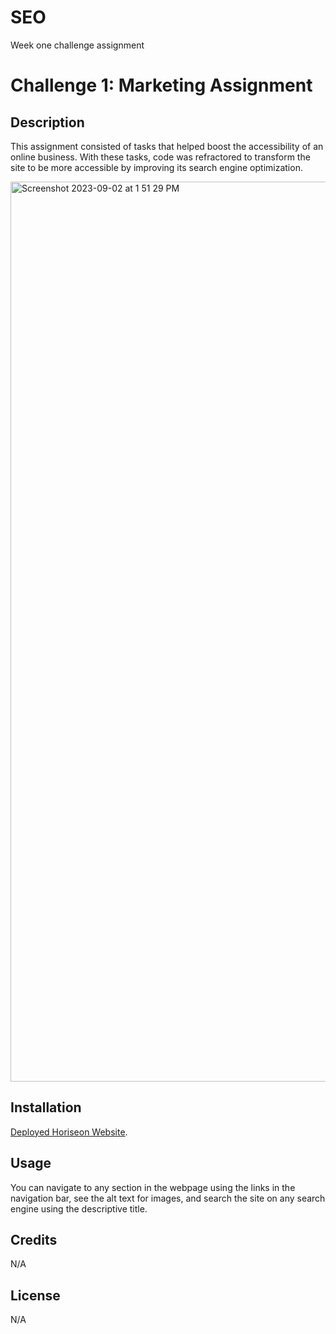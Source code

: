# SEO
Week one challenge assignment 
# Challenge 1: Marketing Assignment

## Description

This assignment consisted of tasks that helped boost the accessibility of an online business. With these tasks, code was refractored to transform the site to be more accessible by improving its search engine optimization. 

<img width="1440" alt="Screenshot 2023-09-02 at 1 51 29 PM" src="https://github.com/AipuAmeh/week-one/assets/110988589/753d0d74-2866-4998-a956-f20144e9e679">

## Installation

[Deployed Horiseon Website](https://aipuameh.github.io/week-one/).

## Usage

You can navigate to any section in the webpage using the links in the navigation bar, see the alt text for images, and search the site on any search engine using the descriptive title.

## Credits

N/A

## License

N/A

